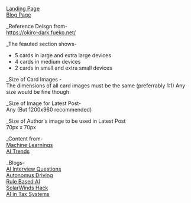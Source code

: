 [Landing Page](https://kshitiz1403.github.io/Websites/AI-Club-Website/src/index.html)</br>
[Blog Page](https://kshitiz1403.github.io/Websites/AI-Club-Website/src/blog-1.html)<br/>

_Reference Deisgn from-<br/>
https://okiro-dark.fueko.net/

_The feauted section shows-<br/>
* 5 cards in large and extra large devices 
* 4 cards in medium devices
* 2 cards in small and extra small devices

_Size of Card Images -<br/>
The dimensions of all card images must be the same (preferrably 1:1)
Any size would be fine though

_Size of Image for Latest Post-<br/>
Any (But 1200x960 recommended)

_Size of Author's image to be used in Latest Post <br/>
70px x 70px


_Content from-<br/>
[Machine Learnings](https://machinelearnings.co/)</br>
[AI Trends](https://aitrends.com/)</br>


_Blogs- <br/>
[AI Interview Questions](https://www.aitrends.com/workforce/top-ai-job-interview-questions-aim-to-connect-theory-to-practice/)</br>
[Autonomus Driving](https://www.aitrends.com/ai-insider/essential-rules-for-autonomous-robots-to-drive-a-conventional-car/)</br>
[Rule Based AI](https://www.aitrends.com/software-development-2/rule-based-ai-vs-machine-learning-for-development-which-is-best/)<br/>
[SolarWinds Hack](https://www.aitrends.com/security/solarwinds-hack-likely-assisted-by-ai-suggests-microsofts-smith/)<br/>
[AI in Tax Systems](https://www.aitrends.com/ai-in-government/ai-applied-to-tax-systems-can-help-discover-shelters-support-equality/)